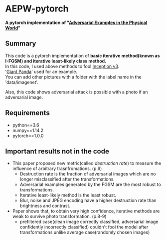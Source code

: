 # AEPW-pytorch
**A pytorch implementation of "[Adversarial Examples in the Physical World](https://arxiv.org/abs/1607.02533)"**

## Summary
This code is a pytorch implementation of **basic iterative method(known as I-FGSM) and iterative least-likely class method.**   
In this code, I used above methods to fool [Inception v3](https://arxiv.org/abs/1512.00567).   
'[Giant Panda](http://www.image-net.org/)' used for an example.   
You can add other pictures with a folder with the label name in the 'data/imagenet'.   

Also, this code shows adversarial attack is possible with a photo if an adversarial image. 

## Requirements
* python==3.6   
* numpy==1.14.2   
* pytorch==1.0.0   

## Important results not in the code
- This paper proposed new metric(called _destruction rate_) to measure the influence of arbitrary trasnfromations. (p.6)
  - Destruction rate is the fraction of adversarial images which are no longer misclassified after the transformations.
  - Adversarial examples generated by the FGSM are the most robust to transformations.
  - Iterative least-likely method is the least robust.
  - Blur, noise and JPEG encoding have a higher destruction rate than brightness and contrast.
- Paper shows that, to obtain very high confidence, iterative methods are weak to survive photo transformation. (p.8-9)
  - prefiltered case(clean image correctly classified, adversarial image confidently incorrectly classified) couldn't fool the model after transformations unlike average case(randomly chosen images)
